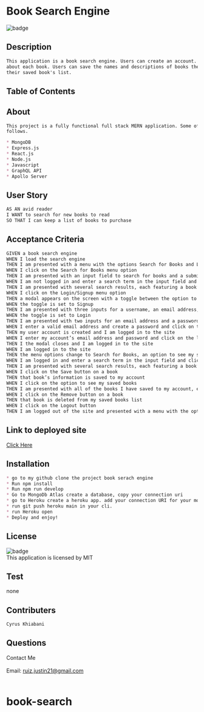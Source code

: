 
  <h1>Book Search Engine</h1>

  ![badge](https://img.shields.io/badge/license-MIT--brightgreen)<br />

  ## Description
  
  ```md
  This application is a book search engine. Users can create an account. Users can search for books and read descriptions 
  about each book. Users can save the names and descriptions of books they want to read. Users can also remove books from 
  their saved book's list. 
```
  ## Table of Contents
 

  ## About
  ```md
  This project is a fully functional full stack MERN application. Some of the technoligies I used to make this app are as 
  follows.
  
  * MongoDB
  * Express.js
  * React.js
  * Node.js
  * Javascript
  * GraphQL API
  * Apollo Server
  ```

  ## User Story
  ```md
  AS AN avid reader
  I WANT to search for new books to read
  SO THAT I can keep a list of books to purchase
   ```
  ## Acceptance Criteria
  ```md
  GIVEN a book search engine
  WHEN I load the search engine
  THEN I am presented with a menu with the options Search for Books and Login/Signup and an input field to search for books and a submit button
  WHEN I click on the Search for Books menu option
  THEN I am presented with an input field to search for books and a submit button
  WHEN I am not logged in and enter a search term in the input field and click the submit button
  THEN I am presented with several search results, each featuring a book’s title, author, description, image, and a link to that book on the Google Books site
  WHEN I click on the Login/Signup menu option
  THEN a modal appears on the screen with a toggle between the option to log in or sign up
  WHEN the toggle is set to Signup
  THEN I am presented with three inputs for a username, an email address, and a password, and a signup button
  WHEN the toggle is set to Login
  THEN I am presented with two inputs for an email address and a password and login button
  WHEN I enter a valid email address and create a password and click on the signup button
  THEN my user account is created and I am logged in to the site
  WHEN I enter my account’s email address and password and click on the login button
  THEN I the modal closes and I am logged in to the site
  WHEN I am logged in to the site
  THEN the menu options change to Search for Books, an option to see my saved books, and Logout
  WHEN I am logged in and enter a search term in the input field and click the submit button
  THEN I am presented with several search results, each featuring a book’s title, author, description, image, and a link to that book on the Google Books site and a     button to save a book to my account
  WHEN I click on the Save button on a book
  THEN that book’s information is saved to my account
  WHEN I click on the option to see my saved books
  THEN I am presented with all of the books I have saved to my account, each featuring the book’s title, author, description, image, and a link to that book on the       Google Books site and a button to remove a book from my account
  WHEN I click on the Remove button on a book
  THEN that book is deleted from my saved books list
  WHEN I click on the Logout button
  THEN I am logged out of the site and presented with a menu with the options Search for Books and Login/Signup and an input field to search for books and a submit       button  
  ```


## Link to deployed site

<a href=""> Click Here</a>

 
  ## Installation
  ```md
  * go to my github clone the project book serach engine
  * Run npm install
  * Run npm run develop
  * Go to MongoDb Atlas create a database, copy your connection uri
  * go to Heroku create a heroku app. add your connection URI for your mongodb to the config vars.
  * run git push heroku main in your cli.
  * run Heroku open
  * Deploy and enjoy!
  ```

  ## License
![badge](https://img.shields.io/badge/license-MIT--brightgreen)
<br />
This application is licensed by MIT

## Test 
none

## Contributers
```md
Cyrus Khiabani
```
## Questions
Contact Me<br />
<br />
 Email: <a href = "mailto: ruiz.justin21@gmail.com">ruiz.justin21@gmail.com<a><br />
 <br />


# book-search
